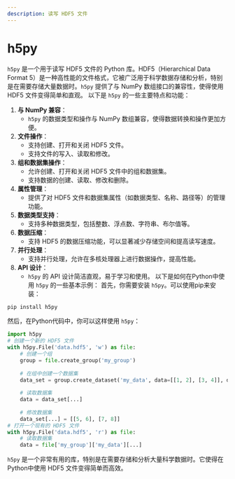```yaml
---
description: 读写 HDF5 文件
---
```


# h5py

`h5py` 是一个用于读写 HDF5 文件的 Python 库。HDF5（Hierarchical Data Format 5）是一种高性能的文件格式，它被广泛用于科学数据存储和分析，特别是在需要存储大量数据时。`h5py` 提供了与 NumPy 数组接口的兼容性，使得使用 HDF5 文件变得简单和直观。 以下是 `h5py` 的一些主要特点和功能：

1. **与 NumPy 兼容**：
   * `h5py` 的数据类型和操作与 NumPy 数组兼容，使得数据转换和操作更加方便。
2. **文件操作**：
   * 支持创建、打开和关闭 HDF5 文件。
   * 支持文件的写入、读取和修改。
3. **组和数据集操作**：
   * 允许创建、打开和关闭 HDF5 文件中的组和数据集。
   * 支持数据的创建、读取、修改和删除。
4. **属性管理**：
   * 提供了对 HDF5 文件和数据集属性（如数据类型、名称、路径等）的管理功能。
5. **数据类型支持**：
   * 支持多种数据类型，包括整数、浮点数、字符串、布尔值等。
6. **数据压缩**：
   * 支持 HDF5 的数据压缩功能，可以显著减少存储空间和提高读写速度。
7. **并行处理**：
   * 支持并行处理，允许在多核处理器上进行数据操作，提高性能。
8. **API 设计**：
   * `h5py` 的 API 设计简洁直观，易于学习和使用。 以下是如何在Python中使用 `h5py` 的一些基本示例： 首先，你需要安装 `h5py`。可以使用pip来安装：

```bash
pip install h5py
```

然后，在Python代码中，你可以这样使用 `h5py`：

```python
import h5py
# 创建一个新的 HDF5 文件
with h5py.File('data.hdf5', 'w') as file:
    # 创建一个组
    group = file.create_group('my_group')
    
    # 在组中创建一个数据集
    data_set = group.create_dataset('my_data', data=[[1, 2], [3, 4]], dtype='int32')
    
    # 读取数据集
    data = data_set[...]
    
    # 修改数据集
    data_set[...] = [[5, 6], [7, 8]]
# 打开一个现有的 HDF5 文件
with h5py.File('data.hdf5', 'r') as file:
    # 读取数据集
    data = file['my_group']['my_data'][...]
```

`h5py` 是一个非常有用的库，特别是在需要存储和分析大量科学数据时。它使得在Python中使用 HDF5 文件变得简单而高效。
